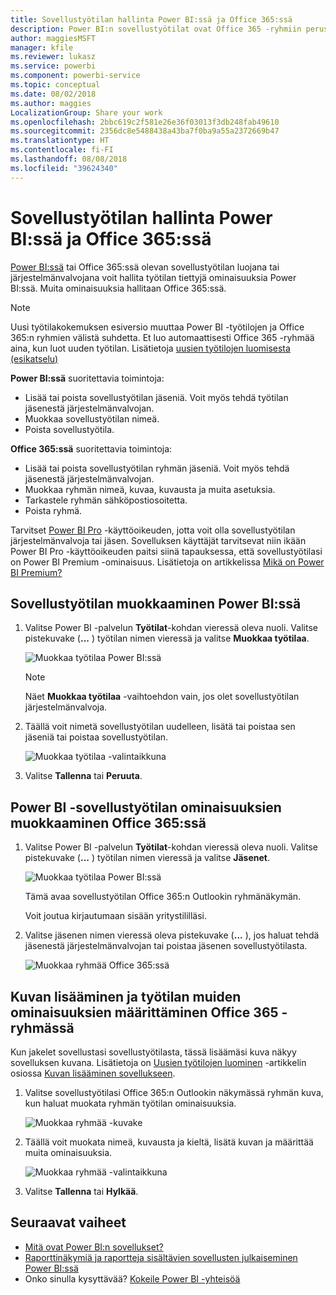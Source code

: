 ```yaml
---
title: Sovellustyötilan hallinta Power BI:ssä ja Office 365:ssä
description: Power BI:n sovellustyötilat ovat Office 365 -ryhmiin perustuva yhteistyötoiminto. Voit hallita sovellustyötiloja Power BI:ssä sekä Office 365:ssä.
author: maggiesMSFT
manager: kfile
ms.reviewer: lukasz
ms.service: powerbi
ms.component: powerbi-service
ms.topic: conceptual
ms.date: 08/02/2018
ms.author: maggies
LocalizationGroup: Share your work
ms.openlocfilehash: 2bbc619c2f581e26e36f03013f3db248fab49610
ms.sourcegitcommit: 2356dc8e5488438a43ba7f0ba9a55a2372669b47
ms.translationtype: HT
ms.contentlocale: fi-FI
ms.lasthandoff: 08/08/2018
ms.locfileid: "39624340"
---
```

# <a name="manage-your-app-workspace-in-power-bi-and-office-365"></a>Sovellustyötilan hallinta Power BI:ssä ja Office 365:ssä
[Power BI:ssä](service-install-use-apps.md) tai Office 365:ssä olevan sovellustyötilan luojana tai järjestelmänvalvojana voit hallita työtilan tiettyjä ominaisuuksia Power BI:ssä. Muita ominaisuuksia hallitaan Office 365:ssä. 

> [!NOTE]
> Uusi työtilakokemuksen esiversio muuttaa Power BI -työtilojen ja Office 365:n ryhmien välistä suhdetta. Et luo automaattisesti Office 365 -ryhmää aina, kun luot uuden työtilan. Lisätietoja [uusien työtilojen luomisesta (esikatselu)](service-create-the-new-workspaces.md)

**Power BI:ssä** suoritettavia toimintoja:

* Lisää tai poista sovellustyötilan jäseniä. Voit myös tehdä työtilan jäsenestä järjestelmänvalvojan.
* Muokkaa sovellustyötilan nimeä.
* Poista sovellustyötila.

**Office 365:ssä** suoritettavia toimintoja:

* Lisää tai poista sovellustyötilan ryhmän jäseniä. Voit myös tehdä jäsenestä järjestelmänvalvojan.
* Muokkaa ryhmän nimeä, kuvaa, kuvausta ja muita asetuksia.
* Tarkastele ryhmän sähköpostiosoitetta.
* Poista ryhmä.

Tarvitset [Power BI Pro](service-free-vs-pro.md) -käyttöoikeuden, jotta voit olla sovellustyötilan järjestelmänvalvoja tai jäsen. Sovelluksen käyttäjät tarvitsevat niin ikään Power BI Pro -käyttöoikeuden paitsi siinä tapauksessa, että sovellustyötilasi on Power BI Premium -ominaisuus. Lisätietoja on artikkelissa [Mikä on Power BI Premium?](service-premium.md)

## <a name="edit-your-app-workspace-in-power-bi"></a>Sovellustyötilan muokkaaminen Power BI:ssä
1. Valitse Power BI -palvelun **Työtilat**-kohdan vieressä oleva nuoli. Valitse pistekuvake (**...** ) työtilan nimen vieressä ja valitse **Muokkaa työtilaa**. 
   
   ![Muokkaa työtilaa Power BI:ssä](media/service-manage-app-workspace-in-power-bi-and-office-365/power-bi-app-ellipsis.png)
   
   > [!NOTE]
   > Näet **Muokkaa työtilaa** -vaihtoehdon vain, jos olet sovellustyötilan järjestelmänvalvoja.
   > 
   > 
2. Täällä voit nimetä sovellustyötilan uudelleen, lisätä tai poistaa sen jäseniä tai poistaa sovellustyötilan. 
   
   ![Muokkaa työtilaa -valintaikkuna](media/service-manage-app-workspace-in-power-bi-and-office-365/power-bi-app-edit-workspace.png)
3. Valitse **Tallenna** tai **Peruuta**.

## <a name="edit-power-bi-app-workspace-properties-in-office-365"></a>Power BI -sovellustyötilan ominaisuuksien muokkaaminen Office 365:ssä
1. Valitse Power BI -palvelun **Työtilat**-kohdan vieressä oleva nuoli. Valitse pistekuvake (**...** ) työtilan nimen vieressä ja valitse **Jäsenet**. 
   
   ![Muokkaa työtilaa Power BI:ssä](media/service-manage-app-workspace-in-power-bi-and-office-365/power-bi-app-ellipsis.png)
   
   Tämä avaa sovellustyötilan Office 365:n Outlookin ryhmänäkymän.
   
   Voit joutua kirjautumaan sisään yritystililläsi.
2. Valitse jäsenen nimen vieressä oleva pistekuvake (**...** ), jos haluat tehdä jäsenestä järjestelmänvalvojan tai poistaa jäsenen sovellustyötilasta. 
   
   ![Muokkaa ryhmää Office 365:ssä](media/service-manage-app-workspace-in-power-bi-and-office-365/pbi_managegroupo365.png)

## <a name="add-an-image-and-set-other-workspace-properties-in-the-office-365-group"></a>Kuvan lisääminen ja työtilan muiden ominaisuuksien määrittäminen Office 365 -ryhmässä
Kun jakelet sovellustasi sovellustyötilasta, tässä lisäämäsi kuva näkyy sovelluksen kuvana. Lisätietoja on [Uusien työtilojen luominen](service-create-workspaces.md) -artikkelin osiossa [Kuvan lisääminen sovellukseen](service-create-workspaces.md#add-an-image-to-your-office-365-app-workspace-optional).

1. Valitse sovellustyötilasi Office 365:n Outlookin näkymässä ryhmän kuva, kun haluat muokata ryhmän työtilan ominaisuuksia.
   
   ![Muokkaa ryhmää -kuvake](media/service-manage-app-workspace-in-power-bi-and-office-365/pbi_editgroupo365.png)
2. Täällä voit muokata nimeä, kuvausta ja kieltä, lisätä kuvan ja määrittää muita ominaisuuksia.
   
   ![Muokkaa ryhmää -valintaikkuna](media/service-manage-app-workspace-in-power-bi-and-office-365/pbi_editgrpo365dialog.png)
3. Valitse **Tallenna** tai **Hylkää**.

## <a name="next-steps"></a>Seuraavat vaiheet
* [Mitä ovat Power BI:n sovellukset?](service-install-use-apps.md)
* [Raporttinäkymiä ja raportteja sisältävien sovellusten julkaiseminen Power BI:ssä](service-create-distribute-apps.md)
* Onko sinulla kysyttävää? [Kokeile Power BI -yhteisöä](http://community.powerbi.com/)

